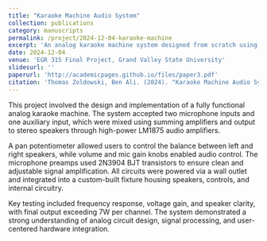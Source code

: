 ```yaml
---
title: "Karaoke Machine Audio System"
collection: publications
category: manuscripts
permalink: /project/2024-12-04-karaoke-machine
excerpt: 'An analog karaoke machine system designed from scratch using op-amps, power amplifiers, microphones, and audio mixing circuits.'
date: 2024-12-04
venue: 'EGR 315 Final Project, Grand Valley State University'
slidesurl: ''
paperurl: 'http://academicpages.github.io/files/paper3.pdf'
citation: 'Thomas Zoldowski, Ben Ali. (2024). "Karaoke Machine Audio System." <i>GVSU EGR 315 Final Report</i>.'
---
```


This project involved the design and implementation of a fully functional analog karaoke machine. The system accepted two microphone inputs and one auxiliary input, which were mixed using summing amplifiers and output to stereo speakers through high-power LM1875 audio amplifiers.

A pan potentiometer allowed users to control the balance between left and right speakers, while volume and mic gain knobs enabled audio control. The microphone preamps used 2N3904 BJT transistors to ensure clean and adjustable signal amplification. All circuits were powered via a wall outlet and integrated into a custom-built fixture housing speakers, controls, and internal circuitry.

Key testing included frequency response, voltage gain, and speaker clarity, with final output exceeding 7W per channel. The system demonstrated a strong understanding of analog circuit design, signal processing, and user-centered hardware integration.
